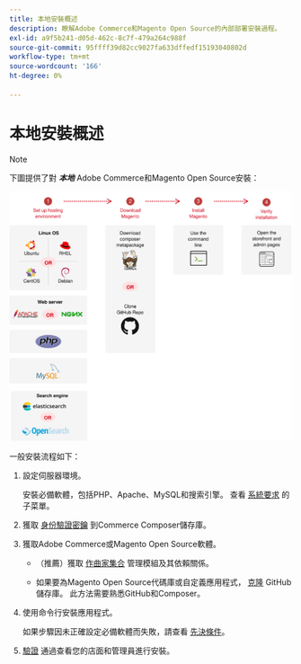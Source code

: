 ```yaml
---
title: 本地安裝概述
description: 瞭解Adobe Commerce和Magento Open Source的內部部署安裝過程。
exl-id: a9f5b241-d05d-462c-8c7f-479a264c988f
source-git-commit: 95ffff39d82cc9027fa633dffedf15193040802d
workflow-type: tm+mt
source-wordcount: '166'
ht-degree: 0%

---
```


# 本地安裝概述

>[!NOTE]
>
>下圖提供了對 _**本地**_ Adobe Commerce和Magento Open Source安裝：

![安裝的工作原理](../assets/installation/install-diagram-24.svg)

一般安裝流程如下：

1. 設定伺服器環境。

   安裝必備軟體，包括PHP、Apache、MySQL和搜索引擎。 查看 [系統要求](system-requirements.md) 的子菜單。

1. 獲取 [身份驗證密鑰](prerequisites/authentication-keys.md) 到Commerce Composer儲存庫。

1. 獲取Adobe Commerce或Magento Open Source軟體。

   * （推薦）獲取 [作曲家集合](composer.md) 管理模組及其依賴關係。

   * 如果要為Magento Open Source代碼庫或自定義應用程式， [克隆](https://developer.adobe.com/commerce/contributor/guides/install/clone-repository/) GitHub儲存庫。 此方法需要熟悉GitHub和Composer。

1. 使用命令行安裝應用程式。

   如果步驟因未正確設定必備軟體而失敗，請查看 [先決條件](prerequisites/overview.md)。

1. [驗證](next-steps/verify.md) 通過查看您的店面和管理員進行安裝。

